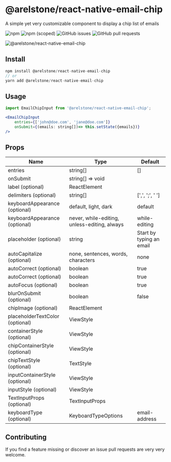 # @arelstone/react-native-email-chip
A simple yet very customizable component to display a chip list of emails

![npm](https://shields.cdn.bka.li/npm/dt/@arelstone/react-native-email-chip?style=for-the-badge)
![npm (scoped)](https://shields.cdn.bka.li/npm/v/@arelstone/react-native-email-chip?label=version&style=for-the-badge)
![GitHub issues](https://shields.cdn.bka.li/github/issues/arelstone/react-native-email-chip?style=for-the-badge)
![GitHub pull requests](https://shields.cdn.bka.li/github/issues-pr/arelstone/react-native-email-chip?style=for-the-badge)

![@arelstone/react-native-email-chip](https://github.com/arelstone/react-native-email-chip/blob/master/docs/example.gif?raw=true)

## Install
```js
npm install @arelstone/react-native-email-chip
// or
yarn add @arelstone/react-native-email-chip
```

## Usage
```jsx
import EmailChipInput from '@arelstone/react-native-email-chip';

<EmailChipInput
    entries={['john@doe.com', 'jane@doe.com']}
    onSubmit={(emails: string[])=> this.setState({emails})}
/>
```

## Props

| Name                            | Type                                            | Default                   |
| ------------------------------- | ----------------------------------------------- | ------------------------- |
| entries                         | string[]                                        | []                        |
| onSubmit                        | string[] => void                                |                           |
| label (optional)                | ReactElement                                    |                           |
| delimiters (optional)           | string[]                                        |  [',', ';', ' ']          |
| keyboardAppearance (optional)   | default, light, dark                            |  default                  |
| keyboardAppearance (optional)   | never, while-editing, unless-editing, always    |  while-editing            |
| placeholder (optional)          | string                                          | Start by typing an email  |
| autoCapitalize (optional)       | none, sentences, words, characters              | none                      |
| autoCorrect (optional)          | boolean                                         | true                      |
| autoCorrect (optional)          | boolean                                         | true                      |
| autoFocus (optional)            | boolean                                         | true                      |
| blurOnSubmit (optional)         | boolean                                         | false                     |
| chipImage (optional)            | ReactElement                                    |                           |
| placeholderTextColor (optional) | ViewStyle                                       |                           |
| containerStyle (optional)       | ViewStyle                                       |                           |
| chipContainerStyle (optional)   | ViewStyle                                       |                           |
| chipTextStyle (optional)        | TextStyle                                       |                           |
| inputContainerStyle (optional)  | ViewStyle                                       |                           |
| inputStyle (optional)           | ViewStyle                                       |                           |
| TextInputProps (optional)       | TextInputProps                                  |                           |
| keyboardType (optional)         | KeyboardTypeOptions                             | email-address             |


## Contributing
If you find a feature missing or discover an issue pull requests are very very welcome.



